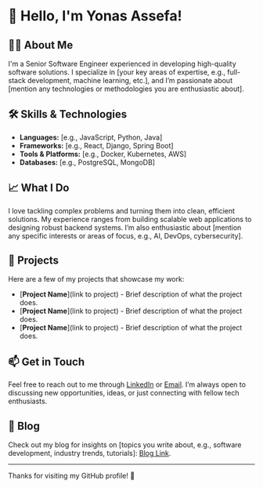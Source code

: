 # 👋 Hello, I'm Yonas Assefa!

## 👨‍💻 About Me

I'm a Senior Software Engineer experienced in developing high-quality software solutions. I specialize in [your key areas of expertise, e.g., full-stack development, machine learning, etc.], and I’m passionate about [mention any technologies or methodologies you are enthusiastic about].

## 🛠️ Skills & Technologies

- **Languages:** [e.g., JavaScript, Python, Java]
- **Frameworks:** [e.g., React, Django, Spring Boot]
- **Tools & Platforms:** [e.g., Docker, Kubernetes, AWS]
- **Databases:** [e.g., PostgreSQL, MongoDB]

## 📈 What I Do

I love tackling complex problems and turning them into clean, efficient solutions. My experience ranges from building scalable web applications to designing robust backend systems. I’m also enthusiastic about [mention any specific interests or areas of focus, e.g., AI, DevOps, cybersecurity].

## 🔧 Projects

Here are a few of my projects that showcase my work:
- [**Project Name**](link to project) - Brief description of what the project does.
- [**Project Name**](link to project) - Brief description of what the project does.
- [**Project Name**](link to project) - Brief description of what the project does.

## 📫 Get in Touch

Feel free to reach out to me through [LinkedIn](your-linkedin-profile) or [Email](mailto:your-email@example.com). I’m always open to discussing new opportunities, ideas, or just connecting with fellow tech enthusiasts.

## 📝 Blog

Check out my blog for insights on [topics you write about, e.g., software development, industry trends, tutorials]: [Blog Link](your-blog-link).

---

Thanks for visiting my GitHub profile! 🚀
